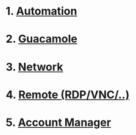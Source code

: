 # 1. [Automation](Automation/readme.md)
# 2. [Guacamole](Guacamole/readme.md)
# 3. [Network](Network/readme.md)
# 4. [Remote (RDP/VNC/..)](Remote/readme.md)
# 5. [Account Manager](Account-Manager/readme.md)